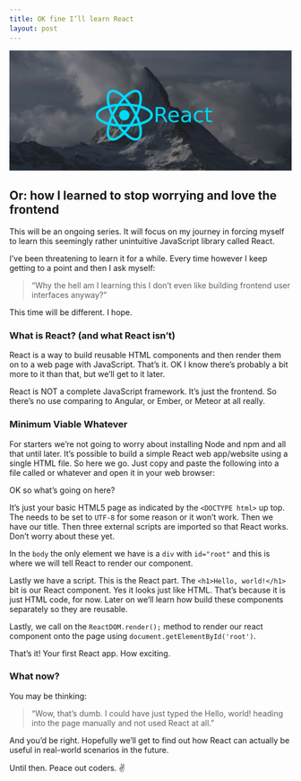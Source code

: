 ```yaml
---
title: OK fine I’ll learn React
layout: post
---
```


![](/public/img/react-mountain.png)

## Or: how I learned to stop worrying and love the frontend

This will be an ongoing series. It will focus on my journey in forcing myself to
learn this seemingly rather unintuitive JavaScript library called React.

I’ve been threatening to learn it for a while. Every time however I keep getting
to a point and then I ask myself:

> “Why the hell am I learning this I don’t even like building frontend user
> interfaces anyway?”

This time will be different. I hope.

### What is React? (and what React isn’t)

React is a way to build reusable HTML components and then render them on to a
web page with JavaScript. That’s it. OK I know there’s probably a bit more to it
than that, but we’ll get to it later.

React is NOT a complete JavaScript framework. It’s just the frontend. So there’s
no use comparing to Angular, or Ember, or Meteor at all really.

### Minimum Viable Whatever

For starters we’re not going to worry about installing Node and npm and all that
until later. It’s possible to build a simple React web app/website using a
single HTML file. So here we go. Just copy and paste the following into a file
called  or whatever and open it in your web browser:

<script src="https://gist.github.com/phocks/263f2730720a6ddd474b4da4410088bf.js"></script>

OK so what’s going on here?

It’s just your basic HTML5 page as indicated by the `<DOCTYPE html>` up top. The  needs to be
set to `UTF-8` for some reason or it won’t work. Then we have our title. Then three
external scripts are imported so that React works. Don’t worry about these yet.

In the `body` the only element we have is a `div` with `id="root"` and this is where we will tell
React to render our component.

Lastly we have a script. This is the React part. The `<h1>Hello, world!</h1>` bit is our React
component. Yes it looks just like HTML. That’s because it is just HTML code, for
now. Later on we’ll learn how build these components separately so they are
reusable.

Lastly, we call on the `ReactDOM.render();` method to render our react component onto the page using `document.getElementById('root')`.

That’s it! Your first React app. How exciting.

### What now?

You may be thinking:

> “Wow, that’s dumb. I could have just typed the Hello, world! heading into the
> page manually and not used React at all.”

And you’d be right. Hopefully we’ll get to find out how React can actually be
useful in real-world scenarios in the future.

Until then. Peace out coders. ✌
